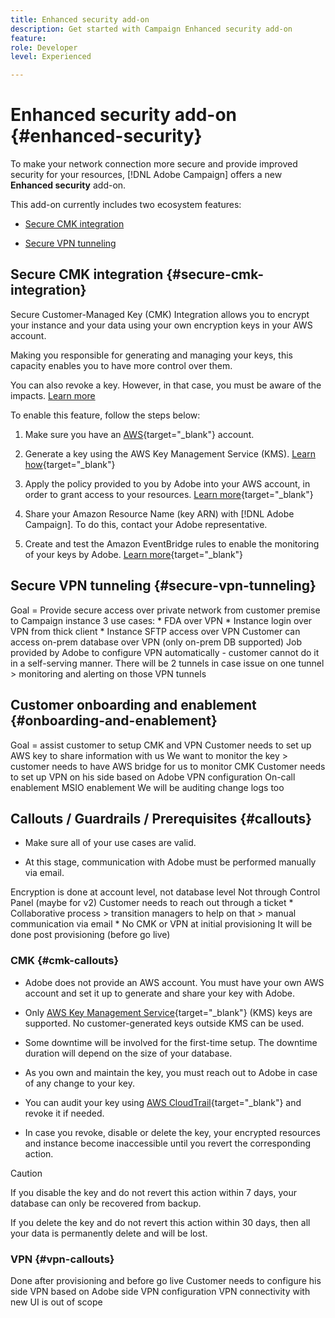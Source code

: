 ```yaml
---
title: Enhanced security add-on
description: Get started with Campaign Enhanced security add-on
feature: 
role: Developer
level: Experienced

---
```

# Enhanced security add-on {#enhanced-security}

To make your network connection more secure and provide improved security for your resources, [!DNL Adobe Campaign] offers a new **Enhanced security** add-on.

This add-on currently includes two ecosystem features:

* [Secure CMK integration](#secure-cmk-integration)

* [Secure VPN tunneling](#secure-vpn-tunneling)

## Secure CMK integration {#secure-cmk-integration}

Secure Customer-Managed Key (CMK) Integration allows you to encrypt your instance and your data using your own encryption keys in your AWS account<!--instead of Adobe-owned keys-->.

Making you responsible for generating and managing your keys, this capacity enables you to have more control over them.

You can also revoke a key. However, in that case, you must be aware of the impacts. [Learn more](#cmk-callouts)

To enable this feature, follow the steps below:

1. Make sure you have an [AWS](https://aws.amazon.com/){target="_blank"} account.

1. Generate a key using the AWS Key Management Service (KMS). [Learn how](https://docs.aws.amazon.com/kms/latest/developerguide/create-keys.html){target="_blank"}

1. Apply the policy provided to you by Adobe into your AWS account, in order to grant access to your resources. [Learn more](https://docs.aws.amazon.com/kms/latest/developerguide/key-policy-services.html){target="_blank"} <!--link TBC-->

1. Share your Amazon Resource Name (key ARN) with [!DNL Adobe Campaign]. To do this, contact your Adobe representative. <!--or Adobe transition manager?-->

1. Create and test the Amazon EventBridge rules to enable the monitoring of your keys by Adobe.​ [Learn more](https://docs.aws.amazon.com/eventbridge/latest/userguide/eb-rules.html){target="_blank"}

## Secure VPN tunneling {#secure-vpn-tunneling}

Goal = Provide secure access over private network from customer premise to Campaign instance
3 use cases:
    * FDA over VPN
    * Instance login over VPN from thick client
    * Instance SFTP access over VPN
Customer can access on-prem database over VPN (only on-prem DB supported)
Job provided by Adobe to configure VPN automatically - customer cannot do it in a self-serving manner.
There will be 2 tunnels in case issue on one tunnel > monitoring and alerting on those VPN tunnels

## Customer onboarding and enablement {#onboarding-and-enablement}

Goal = assist customer to setup CMK and VPN
Customer needs to set up AWS key to share information with us
We want to monitor the key > customer needs to have AWS bridge for us to monitor CMK
Customer needs to set up VPN on his side based on Adobe VPN configuration
On-call enablement
MSIO enablement
We will be auditing change logs too

## Callouts / Guardrails / Prerequisites {#callouts}

* Make sure all of your use cases are valid.

* At this stage, communication with Adobe must be performed manually via email.

Encryption is done at account level, not database level
Not through Control Panel (maybe for v2)
Customer needs to reach out through a ticket
    * Collaborative process > transition managers to help on that > manual communication via email
    * No CMK or VPN at initial provisioning It will be done post provisioning (before go live)


### CMK {#cmk-callouts}

* Adobe does not provide an AWS account. You must have your own AWS account and set it up to generate and share your key with Adobe.

* Only [AWS Key Management Service](https://docs.aws.amazon.com/kms/latest/developerguide/overview.html){target="_blank"} (KMS) keys are supported. No customer-generated keys outside KMS can be used.​

* Some downtime will be involved for the first-time setup. ​The downtime duration will depend on the size of your database.

* As you own and maintain the key, you must reach out to Adobe in case of any change to your key.​

* You can audit your key using [AWS CloudTrail](https://docs.aws.amazon.com/awscloudtrail/latest/userguide/cloudtrail-user-guide.html){target="_blank"} and revoke it if needed.​

* In case you revoke, disable or delete the key, your encrypted resources and instance become inaccessible until you revert the corresponding action.

>[!CAUTION]
>
>If you disable the key and do not revert this action within 7 days, your database can only be recovered from backup.
>
>If you delete the key and do not revert this action within 30 days, then all your data is permanently delete and will be lost.​

### VPN {#vpn-callouts}

Done after provisioning and before go live
Customer needs to configure his side VPN based on Adobe side VPN configuration
VPN connectivity with new UI is out of scope